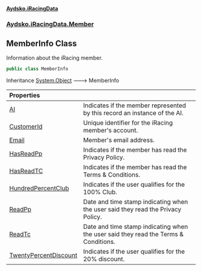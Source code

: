 #### [Aydsko.iRacingData](index.md 'index')
### [Aydsko.iRacingData.Member](index.md#Aydsko.iRacingData.Member 'Aydsko.iRacingData.Member')

## MemberInfo Class

Information about the iRacing member.

```csharp
public class MemberInfo
```

Inheritance [System.Object](https://docs.microsoft.com/en-us/dotnet/api/System.Object 'System.Object') &#129106; MemberInfo

| Properties | |
| :--- | :--- |
| [AI](MemberInfo.AI.md 'Aydsko.iRacingData.Member.MemberInfo.AI') | Indicates if the member represented by this record an instance of the AI. |
| [CustomerId](MemberInfo.CustomerId.md 'Aydsko.iRacingData.Member.MemberInfo.CustomerId') | Unique identifier for the iRacing member's account. |
| [Email](MemberInfo.Email.md 'Aydsko.iRacingData.Member.MemberInfo.Email') | Member's email address. |
| [HasReadPp](MemberInfo.HasReadPp.md 'Aydsko.iRacingData.Member.MemberInfo.HasReadPp') | Indicates if the member has read the Privacy Policy. |
| [HasReadTC](MemberInfo.HasReadTC.md 'Aydsko.iRacingData.Member.MemberInfo.HasReadTC') | Indicates if the member has read the Terms & Conditions. |
| [HundredPercentClub](MemberInfo.HundredPercentClub.md 'Aydsko.iRacingData.Member.MemberInfo.HundredPercentClub') | Indicates if the user qualifies for the 100% Club. |
| [ReadPp](MemberInfo.ReadPp.md 'Aydsko.iRacingData.Member.MemberInfo.ReadPp') | Date and time stamp indicating when the user said they read the Privacy Policy. |
| [ReadTc](MemberInfo.ReadTc.md 'Aydsko.iRacingData.Member.MemberInfo.ReadTc') | Date and time stamp indicating when the user said they read the Terms & Conditions. |
| [TwentyPercentDiscount](MemberInfo.TwentyPercentDiscount.md 'Aydsko.iRacingData.Member.MemberInfo.TwentyPercentDiscount') | Indicates if the user qualifies for the 20% discount. |
